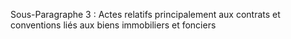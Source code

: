 Sous-Paragraphe 3 : Actes relatifs principalement aux contrats et conventions liés aux biens immobiliers et fonciers
